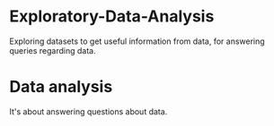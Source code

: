 # Exploratory-Data-Analysis
Exploring datasets to get useful information from data,  for answering queries regarding data.

# Data analysis 
It's about answering questions about data.
